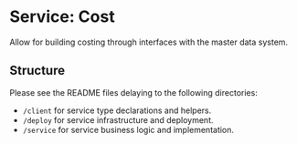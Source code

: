 # Service: Cost

Allow for building costing through interfaces with the master data system.

## Structure

Please see the README files delaying to the following directories:

- `/client` for service type declarations and helpers.
- `/deploy` for service infrastructure and deployment.
- `/service` for service business logic and implementation.
